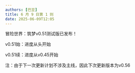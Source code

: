 ```yaml
---
authors: [巴豆]
title: 6 月 9 日第 1 则
date: 2025-06-09T12:05
---
```


冒险世界：筑梦v0.51测试版已发布！

v0.51始：进度从头开始

v0.51续：进度从v0.45开始

注：由于下一次更新计划不涉及主线，因此下次更新版本为v0.56
